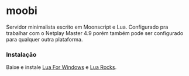 # moobi
Servidor minimalista escrito em Moonscript e Lua. Configurado pra trabalhar com o Netplay Master 4.9 porém também pode ser configurado para qualquer outra plataforma.

### Instalação
Baixe e instale [Lua For Windows](https://code.google.com/p/luaforwindows/Instalador) e [Lua Rocks](https://luarocks.org/).

